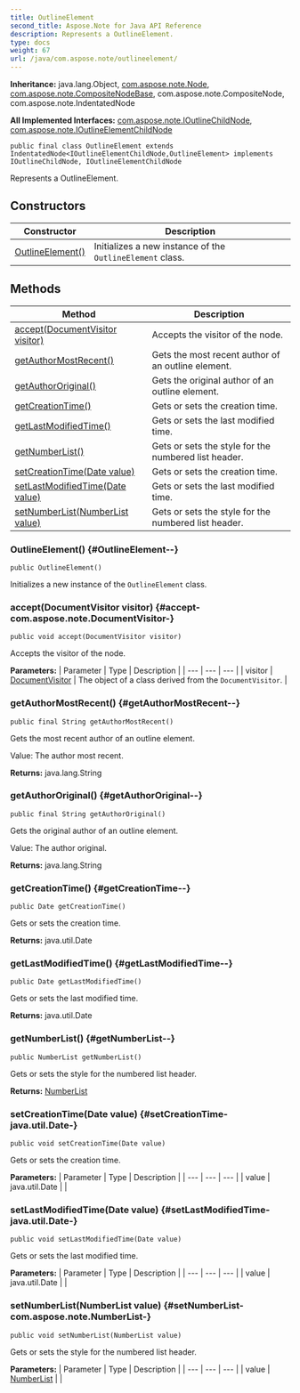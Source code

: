 ```yaml
---
title: OutlineElement
second_title: Aspose.Note for Java API Reference
description: Represents a OutlineElement.
type: docs
weight: 67
url: /java/com.aspose.note/outlineelement/
---
```


**Inheritance:**
java.lang.Object, [com.aspose.note.Node](../../com.aspose.note/node), [com.aspose.note.CompositeNodeBase](../../com.aspose.note/compositenodebase), com.aspose.note.CompositeNode, com.aspose.note.IndentatedNode

**All Implemented Interfaces:**
[com.aspose.note.IOutlineChildNode](../../com.aspose.note/ioutlinechildnode), [com.aspose.note.IOutlineElementChildNode](../../com.aspose.note/ioutlineelementchildnode)
```
public final class OutlineElement extends IndentatedNode<IOutlineElementChildNode,OutlineElement> implements IOutlineChildNode, IOutlineElementChildNode
```

Represents a OutlineElement.
## Constructors

| Constructor | Description |
| --- | --- |
| [OutlineElement()](#OutlineElement--) | Initializes a new instance of the `OutlineElement` class. |
## Methods

| Method | Description |
| --- | --- |
| [accept(DocumentVisitor visitor)](#accept-com.aspose.note.DocumentVisitor-) | Accepts the visitor of the node. |
| [getAuthorMostRecent()](#getAuthorMostRecent--) | Gets the most recent author of an outline element. |
| [getAuthorOriginal()](#getAuthorOriginal--) | Gets the original author of an outline element. |
| [getCreationTime()](#getCreationTime--) | Gets or sets the creation time. |
| [getLastModifiedTime()](#getLastModifiedTime--) | Gets or sets the last modified time. |
| [getNumberList()](#getNumberList--) | Gets or sets the style for the numbered list header. |
| [setCreationTime(Date value)](#setCreationTime-java.util.Date-) | Gets or sets the creation time. |
| [setLastModifiedTime(Date value)](#setLastModifiedTime-java.util.Date-) | Gets or sets the last modified time. |
| [setNumberList(NumberList value)](#setNumberList-com.aspose.note.NumberList-) | Gets or sets the style for the numbered list header. |
### OutlineElement() {#OutlineElement--}
```
public OutlineElement()
```


Initializes a new instance of the `OutlineElement` class.

### accept(DocumentVisitor visitor) {#accept-com.aspose.note.DocumentVisitor-}
```
public void accept(DocumentVisitor visitor)
```


Accepts the visitor of the node.

**Parameters:**
| Parameter | Type | Description |
| --- | --- | --- |
| visitor | [DocumentVisitor](../../com.aspose.note/documentvisitor) | The object of a class derived from the `DocumentVisitor`. |

### getAuthorMostRecent() {#getAuthorMostRecent--}
```
public final String getAuthorMostRecent()
```


Gets the most recent author of an outline element.

Value: The author most recent.

**Returns:**
java.lang.String
### getAuthorOriginal() {#getAuthorOriginal--}
```
public final String getAuthorOriginal()
```


Gets the original author of an outline element.

Value: The author original.

**Returns:**
java.lang.String
### getCreationTime() {#getCreationTime--}
```
public Date getCreationTime()
```


Gets or sets the creation time.

**Returns:**
java.util.Date
### getLastModifiedTime() {#getLastModifiedTime--}
```
public Date getLastModifiedTime()
```


Gets or sets the last modified time.

**Returns:**
java.util.Date
### getNumberList() {#getNumberList--}
```
public NumberList getNumberList()
```


Gets or sets the style for the numbered list header.

**Returns:**
[NumberList](../../com.aspose.note/numberlist)
### setCreationTime(Date value) {#setCreationTime-java.util.Date-}
```
public void setCreationTime(Date value)
```


Gets or sets the creation time.

**Parameters:**
| Parameter | Type | Description |
| --- | --- | --- |
| value | java.util.Date |  |

### setLastModifiedTime(Date value) {#setLastModifiedTime-java.util.Date-}
```
public void setLastModifiedTime(Date value)
```


Gets or sets the last modified time.

**Parameters:**
| Parameter | Type | Description |
| --- | --- | --- |
| value | java.util.Date |  |

### setNumberList(NumberList value) {#setNumberList-com.aspose.note.NumberList-}
```
public void setNumberList(NumberList value)
```


Gets or sets the style for the numbered list header.

**Parameters:**
| Parameter | Type | Description |
| --- | --- | --- |
| value | [NumberList](../../com.aspose.note/numberlist) |  |

